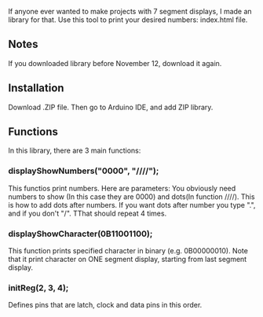 If anyone ever wanted to make projects with 7 segment displays, I made an library for that.
Use this tool to print your desired numbers: index.html file.
## Notes
If you downloaded library before November 12, download it again.
## Installation
Download .ZIP file. Then go to Arduino IDE, and add ZIP library.
## Functions
In this library, there are 3 main functions:
### displayShowNumbers("0000", "////");
This functios print numbers. Here are parameters: You obviously need numbers to show (In this case they are 0000) and dots(In function ////). This is how to add dots after numbers. If  you want dots after number you type ".", and if you don't "/". TThat should repeat 4 times.
<br>
### displayShowCharacter(0B11001100);
This function prints specified character in binary (e.g. 0B00000010). Note that it print character on ONE segment display, starting from last segment display.
<br>
### initReg(2, 3, 4);
Defines pins that are latch, clock and data pins in this order.
